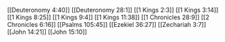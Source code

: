 [[Deuteronomy 4:40]]
[[Deuteronomy 28:1]]
[[1 Kings 2:3]]
[[1 Kings 3:14]]
[[1 Kings 8:25]]
[[1 Kings 9:4]]
[[1 Kings 11:38]]
[[1 Chronicles 28:9]]
[[2 Chronicles 6:16]]
[[Psalms 105:45]]
[[Ezekiel 36:27]]
[[Zechariah 3:7]]
[[John 14:21]]
[[John 15:10]]
